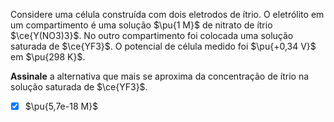 Considere uma célula construída com dois eletrodos de ítrio. O eletrólito em um compartimento é uma solução $\pu{1 M}$ de nitrato de ítrio $\ce{Y(NO3)3}$. No outro compartimento foi colocada uma solução saturada de $\ce{YF3}$. O potencial de célula medido foi $\pu{+0,34 V}$ em $\pu{298 K}$.

**Assinale** a alternativa que mais se aproxima da concentração de ítrio na solução saturada de $\ce{YF3}$.

- [x] $\pu{5,7e-18 M}$

